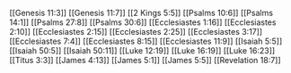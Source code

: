 [[Genesis 11:3]]
[[Genesis 11:7]]
[[2 Kings 5:5]]
[[Psalms 10:6]]
[[Psalms 14:1]]
[[Psalms 27:8]]
[[Psalms 30:6]]
[[Ecclesiastes 1:16]]
[[Ecclesiastes 2:10]]
[[Ecclesiastes 2:15]]
[[Ecclesiastes 2:25]]
[[Ecclesiastes 3:17]]
[[Ecclesiastes 7:4]]
[[Ecclesiastes 8:15]]
[[Ecclesiastes 11:9]]
[[Isaiah 5:5]]
[[Isaiah 50:5]]
[[Isaiah 50:11]]
[[Luke 12:19]]
[[Luke 16:19]]
[[Luke 16:23]]
[[Titus 3:3]]
[[James 4:13]]
[[James 5:1]]
[[James 5:5]]
[[Revelation 18:7]]
